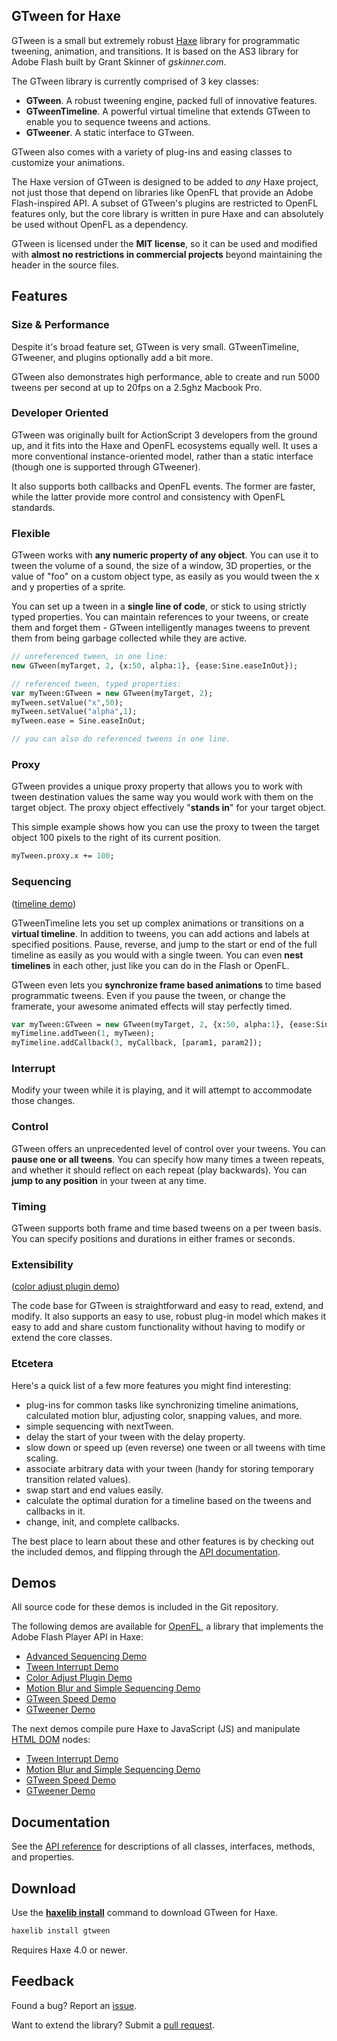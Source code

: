 ## GTween for Haxe

GTween is a small but extremely robust [Haxe](https://haxe.org/) library for programmatic tweening, animation, and transitions. It is based on the AS3 library for Adobe Flash built by Grant Skinner of _gskinner.com_.

The GTween library is currently comprised of 3 key classes:

* **GTween**. A robust tweening engine, packed full of innovative features.
* **GTweenTimeline**. A powerful virtual timeline that extends GTween to enable you to sequence tweens and actions.
* **GTweener**. A static interface to GTween.

GTween also comes with a variety of plug-ins and easing classes to customize your animations.

The Haxe version of GTween is designed to be added to _any_ Haxe project, not just those that depend on libraries like OpenFL that provide an Adobe Flash-inspired API. A subset of GTween's plugins are restricted to OpenFL features only, but the core library is written in pure Haxe and can absolutely be used without OpenFL as a dependency.

GTween is licensed under the **MIT license**, so it can be used and modified with **almost no restrictions in commercial projects** beyond maintaining the header in the source files.

## Features

### Size & Performance

Despite it's broad feature set, GTween is very small. GTweenTimeline, GTweener, and plugins optionally add a bit more.

GTween also demonstrates high performance, able to create and run 5000 tweens per second at up to 20fps on a 2.5ghz Macbook Pro.

### Developer Oriented

GTween was originally built for ActionScript 3 developers from the ground up, and it fits into the Haxe and OpenFL ecosystems equally well. It uses a more conventional instance-oriented model, rather than a static interface (though one is supported through GTweener).

It also supports both callbacks and OpenFL events. The former are faster, while the latter provide more control and consistency with OpenFL standards.

### Flexible

GTween works with **any numeric property of any object**.
You can use it to tween the volume of a sound, the size of a window, 3D properties, or the value of "foo" on a custom object type, as easily as you would tween the x and y properties of a sprite.

You can set up a tween in a **single line of code**, or stick to using strictly typed properties. You can maintain references to your tweens, or create them and forget them - GTween intelligently manages tweens to prevent them from being garbage collected while they are active.

```haxe
// unreferenced tween, in one line:
new GTween(myTarget, 2, {x:50, alpha:1}, {ease:Sine.easeInOut});

// referenced tween, typed properties:
var myTween:GTween = new GTween(myTarget, 2);
myTween.setValue("x",50);
myTween.setValue("alpha",1);
myTween.ease = Sine.easeInOut;

// you can also do referenced tweens in one line.
```

### Proxy

GTween provides a unique proxy property that allows you to work with tween destination values the same way you would work with them on the target object.
The proxy object effectively "**stands in**" for your target object.

This simple example shows how you can use the proxy to tween the target object 100 pixels to the right of its current position.

```haxe
myTween.proxy.x += 100;
```

### Sequencing

([timeline demo](https://bowlerhatllc.github.io/gtween-haxe/samples/openfl/GTweenTimelineDemo/))

GTweenTimeline lets you set up complex animations or transitions on a **virtual timeline**.
In addition to tweens, you can add actions and labels at specified positions.
Pause, reverse, and jump to the start or end of the full timeline as easily as you would with a single tween.
You can even **nest timelines** in each other, just like you can do in the Flash or OpenFL.

GTween even lets you **synchronize frame based animations** to time based programmatic tweens.
Even if you pause the tween, or change the framerate, your awesome animated effects will stay perfectly timed.

```haxe
var myTween:GTween = new GTween(myTarget, 2, {x:50, alpha:1}, {ease:Sine.easeInOut});
myTimeline.addTween(1, myTween);
myTimeline.addCallback(3, myCallback, [param1, param2]);
```

### Interrupt

Modify your tween while it is playing, and it will attempt to accommodate those changes.

### Control

GTween offers an unprecedented level of control over your tweens.
You can **pause one or all tweens**.
You can specify how many times a tween repeats, and whether it should reflect on each repeat (play backwards).
You can **jump to any position** in your tween at any time.

### Timing

GTween supports both frame and time based tweens on a per tween basis. You can specify positions and durations in either frames or seconds.

### Extensibility

([color adjust plugin demo](https://bowlerhatllc.github.io/gtween-haxe/samples/openfl/GTweenColorAdjust/))

The code base for GTween is straightforward and easy to read, extend, and modify. It also supports an easy to use, robust plug-in model which makes it easy to add and share custom functionality without having to modify or extend the core classes.

### Etcetera

Here's a quick list of a few more features you might find interesting:

* plug-ins for common tasks like synchronizing timeline animations, calculated motion blur, adjusting color, snapping values, and more.
* simple sequencing with nextTween.
* delay the start of your tween with the delay property.
* slow down or speed up (even reverse) one tween or all tweens with time scaling.
* associate arbitrary data with your tween (handy for storing temporary transition related values).
* swap start and end values easily.
* calculate the optimal duration for a timeline based on the tweens and callbacks in it.
* change, init, and complete callbacks.

The best place to learn about these and other features is by checking out the included demos, and flipping through the [API documentation](https://bowlerhatllc.github.io/gtween-haxe/api/).

## Demos

All source code for these demos is included in the Git repository.

The following demos are available for [OpenFL](https://openfl.org/), a library that implements the Adobe Flash Player API in Haxe:

* [Advanced Sequencing Demo](https://bowlerhatllc.github.io/gtween-haxe/samples/openfl/GTweenTimelineDemo/)
* [Tween Interrupt Demo](https://bowlerhatllc.github.io/gtween-haxe/samples/openfl/GTweenInterrupt/)
* [Color Adjust Plugin Demo](https://bowlerhatllc.github.io/gtween-haxe/samples/openfl/GTweenColorAdjust/)
* [Motion Blur and Simple Sequencing Demo](https://bowlerhatllc.github.io/gtween-haxe/samples/openfl/GTweenSimpleSequencing/)
* [GTween Speed Demo](https://bowlerhatllc.github.io/gtween-haxe/samples/openfl/GTweenSpeedDemo/)
* [GTweener Demo](https://bowlerhatllc.github.io/gtween-haxe/samples/openfl/GTweenerDemo/)

The next demos compile pure Haxe to JavaScript (JS) and manipulate [HTML DOM](https://developer.mozilla.org/en-US/docs/Web/API/Document_Object_Model/Introduction) nodes:

* [Tween Interrupt Demo](https://bowlerhatllc.github.io/gtween-haxe/samples/js/GTweenInterrupt/)
* [Motion Blur and Simple Sequencing Demo](https://bowlerhatllc.github.io/gtween-haxe/samples/js/GTweenSimpleSequencing/)
* [GTween Speed Demo](https://bowlerhatllc.github.io/gtween-haxe/samples/js/GTweenSpeedDemo/)
* [GTweener Demo](https://bowlerhatllc.github.io/gtween-haxe/samples/js/GTweenerDemo/)

## Documentation

See the [API reference](https://bowlerhatllc.github.io/gtween-haxe/api/) for descriptions of all classes, interfaces, methods, and properties.

## Download

Use the [**haxelib install**](https://lib.haxe.org/documentation/using-haxelib/#install) command to download GTween for Haxe.

```sh
haxelib install gtween
```

Requires Haxe 4.0 or newer.

## Feedback

Found a bug? Report an [issue](https://github.com/BowlerHatLLC/gtween-haxe/issues).

Want to extend the library? Submit a [pull request](https://github.com/BowlerHatLLC/gtween-haxe/pulls).

